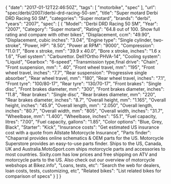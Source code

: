 {
    "date": "2017-01-12T22:46:50Z",
    "tags": [
        "motorbike",
        "spec"
    ],
    "url": "spec\/derbi\/2007\/derbi-drd-racing-50-sm",
    "title": "Super motard Derbi DRD Racing 50 SM",
    "categories": "Super motard",
    "brands": "derbi",
    "years": "2007",
    "spec": [
        {
            "Model": "Derbi DRD Racing 50 SM",
            "Year": "2007",
            "Category": "Super motard",
            "Rating": "64.8 out of 100. Show full rating and compare with other bikes",
            "Displacement, ccm": "49.90",
            "Displacement, cubic inches": "3.04",
            "Engine type": "Single cylinder, two-stroke",
            "Power, HP": "8.50",
            "Power at RPM": "9000",
            "Compression": "11.0:1",
            "Bore x stroke, mm": "39.9 x 40.0",
            "Bore x stroke, inches": "1.6 x 1.6",
            "Fuel system": "Carburettor.  Dell?Ortho PHVA-14",
            "Cooling system": "Liquid",
            "Gearbox": "6-speed",
            "Transmission type,final drive": "Chain",
            "Front suspension, mm": ". 40",
            "Front wheel travel, mm": "195",
            "Front wheel travel, inches": "7.7",
            "Rear suspension": "Progressive single absorber",
            "Rear wheel travel, mm": "180",
            "Rear wheel travel, inches": "7.1",
            "Front tyre": "100\/80-17",
            "Rear tyre": "130\/70-17",
            "Front brakes": "Single disc",
            "Front brakes diameter, mm": "300",
            "Front brakes diameter, inches": "11.8",
            "Rear brakes": "Single disc",
            "Rear brakes diameter, mm": "220",
            "Rear brakes diameter, inches": "8.7",
            "Overall height, mm": "1.165",
            "Overall height, inches": "45.9",
            "Overall length, mm": "2.050",
            "Overall length, inches": "80.7",
            "Overall width, mm": "805",
            "Overall width, inches": "31.7",
            "Wheelbase, mm": "1.400",
            "Wheelbase, inches": "55.1",
            "Fuel capacity, litres": "7.00",
            "Fuel capacity, gallons": "1.85",
            "Color options": "Blue, Grey, Black",
            "Starter": "Kick",
            "Insurance costs": "Get estimated US insurance cost with a quote from Allstate Motorcycle Insurance",
            "Parts finder": "Chaparral provides online schematics & OEM parts for the US.   Motorcycle Superstore provides an easy-to-use parts finder. Ships to the US, Canada, UK and Australia.MotoSport.com ships motorcycle parts and accessories to most countries.    Sixity.com has low prices and free shipping on ATV and motorcycle parts to the US. Also check out our overview of motorcycle webshops at Bikez.info",
            "Loans, tests, etc": "Search the web for dealers, loan costs, tests, customizing, etc",
            "Related bikes": "List related bikes for comparison of specs"
        }
    ]
}